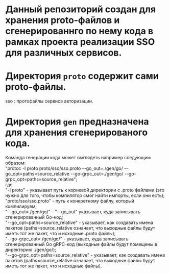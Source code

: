 # Данный репозиторий создан для хранения proto-файлов и сгенерированнго по нему кода в рамках проекта реализации SSO для различных сервисов.

# Директория `proto` содержит сами proto-файлы. 
sso : протофайлы сервиса авторизации.  

# Директория `gen` предназначена для хранения сгенерированого кода.  
  
  
  
Команда генерации кода может выглядеть например следующим образом:  
"protoc -I proto proto/sso/sso.proto --go_out=./gen/go/ --go_opt=paths=source_relative --go-grpc_out=./gen/go/ --go-grpc_opt=paths=source_relative";  
где  
    "-I proto" - указывает путь к корневой директории с .proto файлами (это нужно для того, чтобы компилятор смог найти импорты, если они есть);  
    "proto/sso/sso.proto" - путь к конкретному файлу, который компилируем;  
    "--go_out=./gen/go/" - "--go_out" указывает, куда записывать сгенерированный Go-код;  
    "--go_opt=paths=source_relative" - указывает, как создавать имена пакетов (paths=source_relative означает, что выходные файлы будут иметь тот же пакет, что и исходные .proto файлы);  
    "--go-grpc_out=./gen/go/" - указывает, куда записывать сгенерированный Go gRPC-код (выходные файлы будут помещены в директорию ./gen/go/);  
    "--go-grpc_opt=paths=source_relative" - указывает, как создавать имена пакетов (paths=source_relative означает, что выходные файлы будут иметь тот же пакет, что и исходные  файлы).  
